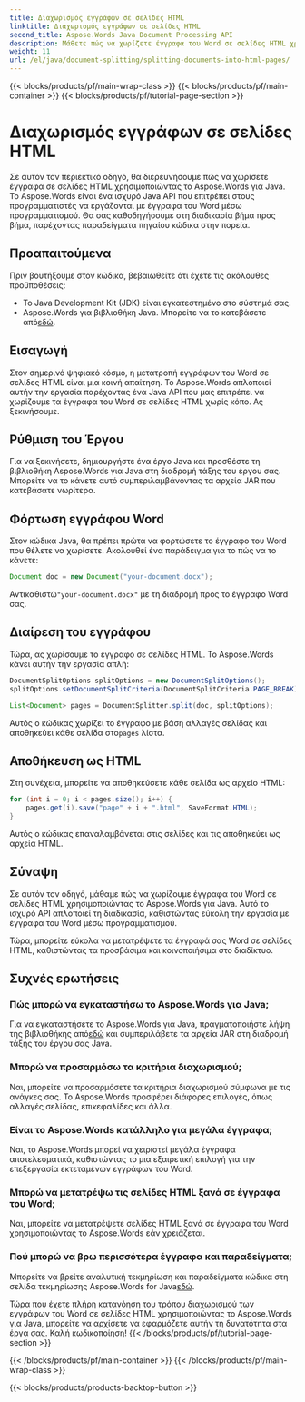 ```yaml
---
title: Διαχωρισμός εγγράφων σε σελίδες HTML
linktitle: Διαχωρισμός εγγράφων σε σελίδες HTML
second_title: Aspose.Words Java Document Processing API
description: Μάθετε πώς να χωρίζετε έγγραφα του Word σε σελίδες HTML χρησιμοποιώντας το Aspose.Words για Java. Ο βήμα προς βήμα οδηγός μας με τον πηγαίο κώδικα καθιστά τη διαδικασία εύκολη και αποτελεσματική. Ξεκινήστε τη μετατροπή των εγγράφων σας σήμερα!
weight: 11
url: /el/java/document-splitting/splitting-documents-into-html-pages/
---
```


{{< blocks/products/pf/main-wrap-class >}}
{{< blocks/products/pf/main-container >}}
{{< blocks/products/pf/tutorial-page-section >}}

# Διαχωρισμός εγγράφων σε σελίδες HTML


Σε αυτόν τον περιεκτικό οδηγό, θα διερευνήσουμε πώς να χωρίσετε έγγραφα σε σελίδες HTML χρησιμοποιώντας το Aspose.Words για Java. Το Aspose.Words είναι ένα ισχυρό Java API που επιτρέπει στους προγραμματιστές να εργάζονται με έγγραφα του Word μέσω προγραμματισμού. Θα σας καθοδηγήσουμε στη διαδικασία βήμα προς βήμα, παρέχοντας παραδείγματα πηγαίου κώδικα στην πορεία.

## Προαπαιτούμενα

Πριν βουτήξουμε στον κώδικα, βεβαιωθείτε ότι έχετε τις ακόλουθες προϋποθέσεις:

- Το Java Development Kit (JDK) είναι εγκατεστημένο στο σύστημά σας.
-  Aspose.Words για βιβλιοθήκη Java. Μπορείτε να το κατεβάσετε από[εδώ](https://releases.aspose.com/words/java/).


## Εισαγωγή

Στον σημερινό ψηφιακό κόσμο, η μετατροπή εγγράφων του Word σε σελίδες HTML είναι μια κοινή απαίτηση. Το Aspose.Words απλοποιεί αυτήν την εργασία παρέχοντας ένα Java API που μας επιτρέπει να χωρίζουμε τα έγγραφα του Word σε σελίδες HTML χωρίς κόπο. Ας ξεκινήσουμε.

## Ρύθμιση του Έργου

Για να ξεκινήσετε, δημιουργήστε ένα έργο Java και προσθέστε τη βιβλιοθήκη Aspose.Words για Java στη διαδρομή τάξης του έργου σας. Μπορείτε να το κάνετε αυτό συμπεριλαμβάνοντας τα αρχεία JAR που κατεβάσατε νωρίτερα.

## Φόρτωση εγγράφου Word

Στον κώδικα Java, θα πρέπει πρώτα να φορτώσετε το έγγραφο του Word που θέλετε να χωρίσετε. Ακολουθεί ένα παράδειγμα για το πώς να το κάνετε:

```java
Document doc = new Document("your-document.docx");
```

 Αντικαθιστώ`"your-document.docx"` με τη διαδρομή προς το έγγραφο Word σας.

## Διαίρεση του εγγράφου

Τώρα, ας χωρίσουμε το έγγραφο σε σελίδες HTML. Το Aspose.Words κάνει αυτήν την εργασία απλή:

```java
DocumentSplitOptions splitOptions = new DocumentSplitOptions();
splitOptions.setDocumentSplitCriteria(DocumentSplitCriteria.PAGE_BREAK);

List<Document> pages = DocumentSplitter.split(doc, splitOptions);
```

 Αυτός ο κώδικας χωρίζει το έγγραφο με βάση αλλαγές σελίδας και αποθηκεύει κάθε σελίδα στο`pages` λίστα.

## Αποθήκευση ως HTML

Στη συνέχεια, μπορείτε να αποθηκεύσετε κάθε σελίδα ως αρχείο HTML:

```java
for (int i = 0; i < pages.size(); i++) {
    pages.get(i).save("page" + i + ".html", SaveFormat.HTML);
}
```

Αυτός ο κώδικας επαναλαμβάνεται στις σελίδες και τις αποθηκεύει ως αρχεία HTML.

## Σύναψη

Σε αυτόν τον οδηγό, μάθαμε πώς να χωρίζουμε έγγραφα του Word σε σελίδες HTML χρησιμοποιώντας το Aspose.Words για Java. Αυτό το ισχυρό API απλοποιεί τη διαδικασία, καθιστώντας εύκολη την εργασία με έγγραφα του Word μέσω προγραμματισμού.

Τώρα, μπορείτε εύκολα να μετατρέψετε τα έγγραφά σας Word σε σελίδες HTML, καθιστώντας τα προσβάσιμα και κοινοποιήσιμα στο διαδίκτυο.

## Συχνές ερωτήσεις

### Πώς μπορώ να εγκαταστήσω το Aspose.Words για Java;

 Για να εγκαταστήσετε το Aspose.Words για Java, πραγματοποιήστε λήψη της βιβλιοθήκης από[εδώ](https://releases.aspose.com/words/java/) και συμπεριλάβετε τα αρχεία JAR στη διαδρομή τάξης του έργου σας Java.

### Μπορώ να προσαρμόσω τα κριτήρια διαχωρισμού;

Ναι, μπορείτε να προσαρμόσετε τα κριτήρια διαχωρισμού σύμφωνα με τις ανάγκες σας. Το Aspose.Words προσφέρει διάφορες επιλογές, όπως αλλαγές σελίδας, επικεφαλίδες και άλλα.

### Είναι το Aspose.Words κατάλληλο για μεγάλα έγγραφα;

Ναι, το Aspose.Words μπορεί να χειριστεί μεγάλα έγγραφα αποτελεσματικά, καθιστώντας το μια εξαιρετική επιλογή για την επεξεργασία εκτεταμένων εγγράφων του Word.

### Μπορώ να μετατρέψω τις σελίδες HTML ξανά σε έγγραφα του Word;

Ναι, μπορείτε να μετατρέψετε σελίδες HTML ξανά σε έγγραφα του Word χρησιμοποιώντας το Aspose.Words εάν χρειάζεται.

### Πού μπορώ να βρω περισσότερα έγγραφα και παραδείγματα;

 Μπορείτε να βρείτε αναλυτική τεκμηρίωση και παραδείγματα κώδικα στη σελίδα τεκμηρίωσης Aspose.Words for Java[εδώ](https://reference.aspose.com/words/java/).


Τώρα που έχετε πλήρη κατανόηση του τρόπου διαχωρισμού των εγγράφων του Word σε σελίδες HTML χρησιμοποιώντας το Aspose.Words για Java, μπορείτε να αρχίσετε να εφαρμόζετε αυτήν τη δυνατότητα στα έργα σας. Καλή κωδικοποίηση!
{{< /blocks/products/pf/tutorial-page-section >}}

{{< /blocks/products/pf/main-container >}}
{{< /blocks/products/pf/main-wrap-class >}}

{{< blocks/products/products-backtop-button >}}
